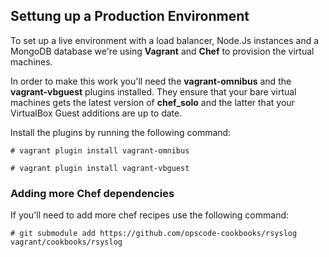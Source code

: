 ## Settung up a Production Environment

To set up a live environment with a load balancer, Node.Js instances and a MongoDB database we're using
**Vagrant** and **Chef** to provision the virtual machines.

In order to make this work you'll need the **vagrant-omnibus** and the **vagrant-vbguest** plugins installed. They
ensure that your bare virtual machines gets the latest version of **chef_solo** and the latter that your
VirtualBox Guest additions are up to date.

Install the plugins by running the following command:

```
# vagrant plugin install vagrant-omnibus
```

```
# vagrant plugin install vagrant-vbguest
```

### Adding more Chef dependencies

If you'll need to add more chef recipes use the following command:

```
# git submodule add https://github.com/opscode-cookbooks/rsyslog vagrant/cookbooks/rsyslog
```
